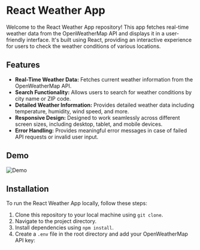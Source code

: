# React Weather App

Welcome to the React Weather App repository! This app fetches real-time weather data from the OpenWeatherMap API and displays it in a user-friendly interface. It's built using React, providing an interactive experience for users to check the weather conditions of various locations.

## Features

- **Real-Time Weather Data:** Fetches current weather information from the OpenWeatherMap API.
- **Search Functionality:** Allows users to search for weather conditions by city name or ZIP code.
- **Detailed Weather Information:** Provides detailed weather data including temperature, humidity, wind speed, and more.
- **Responsive Design:** Designed to work seamlessly across different screen sizes, including desktop, tablet, and mobile devices.
- **Error Handling:** Provides meaningful error messages in case of failed API requests or invalid user input.

## Demo

![Demo](demo.gif)

## Installation

To run the React Weather App locally, follow these steps:

1. Clone this repository to your local machine using `git clone`.
2. Navigate to the project directory.
3. Install dependencies using `npm install`.
4. Create a `.env` file in the root directory and add your OpenWeatherMap API key:
